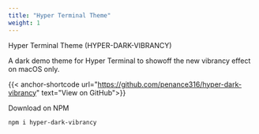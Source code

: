 ```yaml
---
title: "Hyper Terminal Theme"
weight: 1
---
```


Hyper Terminal Theme (HYPER-DARK-VIBRANCY)

A dark demo theme for Hyper Terminal to showoff the new vibrancy effect on macOS only.

{{< anchor-shortcode url="https://github.com/penance316/hyper-dark-vibrancy" text="View on GitHub">}}

Download on NPM
```
npm i hyper-dark-vibrancy
```

